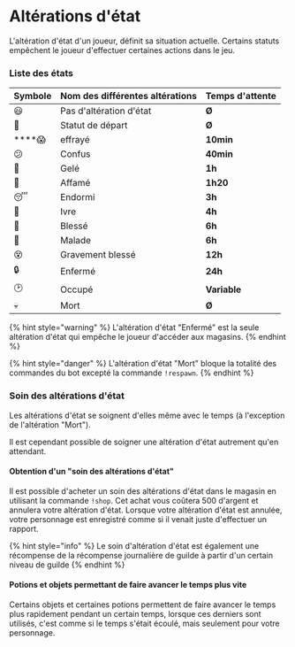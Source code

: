 # Altérations d'état

L'altération d'état d'un joueur, définit sa situation actuelle. Certains statuts empêchent le joueur d'effectuer certaines actions dans le jeu.

###  Liste des états 

| Symbole | Nom des différentes altérations | Temps d'attente |
| :--- | :--- | :--- |
|  😃  | Pas d'altération d'état | **Ø** |
|  👶  | Statut de départ | **Ø** |
|  ****😱   | effrayé | **10min** |
|  😕  | Confus | **40min** |
|  🥶  | Gelé | **1h** |
|  🤤  | Affamé | **1h20** |
|  😴  | Endormi | **3h** |
|  🤪  | Ivre | **4h** |
|  🤕  | Blessé | **6h** |
|  🤢  | Malade | **6h** |
|  😵  | Gravement blessé | **12h** |
|  🔒  | Enfermé | **24h** |
|  🕑   | Occupé | **Variable** |
|  💀  | Mort | **Ø** |

{% hint style="warning" %}
L'altération d'état "Enfermé" est la seule altération d'état qui empêche le joueur d'accéder aux magasins.
{% endhint %}

{% hint style="danger" %}
L'altération d'état "Mort" bloque la totalité des commandes du bot excepté la commande `!respawn`.
{% endhint %}

### Soin des altérations d'état

Les altérations d'état se soignent d'elles même avec le temps \(à l'exception de l'altération "Mort"\).

Il est cependant possible de soigner une altération d'état autrement qu'en attendant.

#### Obtention d'un "soin des altérations d'état"

Il est possible d'acheter un soin des altérations d'état dans le magasin en utilisant la commande `!shop`. Cet achat vous coûtera 500 d'argent et annulera votre altération d'état. Lorsque votre altération d'état est annulée, votre personnage est enregistré comme si il venait juste d'effectuer un rapport.

{% hint style="info" %}
Le soin d'altération d'état est également une récompense de la récompense journalière de guilde à partir d'un certain niveau de guilde
{% endhint %}

#### Potions et objets permettant de faire avancer le temps plus vite

Certains objets et certaines potions permettent de faire avancer le temps plus rapidement pendant un certain temps, lorsque ces derniers sont utilisés, c'est comme si le temps s'était écoulé, mais seulement pour votre personnage.

